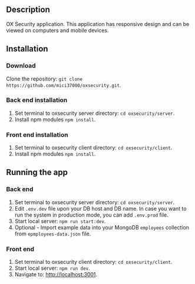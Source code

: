 ## Description

OX Security application. This application has responsive design and can be viewed on computers and mobile devices.

## Installation

### Download
Clone the repository: `git clone https://github.com/mici37000/oxsecurity.git`.

### Back end installation
1. Set terminal to oxsecurity server directory: `cd oxsecurity/server`.
2. Install npm modules `npm install`.

### Front end installation
1. Set terminal to oxsecurity client directory: `cd oxsecurity/client`.
2. Install npm modules `npm install`.

## Running the app

### Back end
1. Set terminal to oxsecurity server directory: `cd oxsecurity/server`.
2. Edit `.env.dev` file upon your DB host and DB name. In case you want to run the system in production mode, you can add `.env.prod` file.
3. Start local server: `npm run start:dev`.
4. Optional - Import example data into your MongoDB `employees` collection from `epmployees-data.json` file.

### Front end
1. Set terminal to oxsecurity client directory: `cd oxsecurity/client`.
2. Start local server: `npm run dev`.
3. Navigate to: <http://localhost:3001>.
